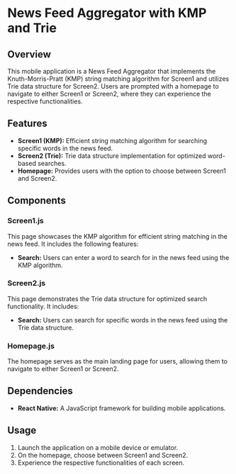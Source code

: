 # News Feed Aggregator with KMP and Trie

## Overview

This mobile application is a News Feed Aggregator that implements the Knuth-Morris-Pratt (KMP) string matching algorithm for Screen1 and utilizes Trie data structure for Screen2. Users are prompted with a homepage to navigate to either Screen1 or Screen2, where they can experience the respective functionalities.

## Features

- **Screen1 (KMP):** Efficient string matching algorithm for searching specific words in the news feed.
- **Screen2 (Trie):** Trie data structure implementation for optimized word-based searches.
- **Homepage:** Provides users with the option to choose between Screen1 and Screen2.

## Components

### Screen1.js

This page showcases the KMP algorithm for efficient string matching in the news feed. It includes the following features:

- **Search:** Users can enter a word to search for in the news feed using the KMP algorithm.

### Screen2.js

This page demonstrates the Trie data structure for optimized search functionality. It includes:

- **Search:** Users can search for specific words in the news feed using the Trie data structure.

### Homepage.js

The homepage serves as the main landing page for users, allowing them to navigate to either Screen1 or Screen2.

## Dependencies

- **React Native:** A JavaScript framework for building mobile applications.

## Usage

1. Launch the application on a mobile device or emulator.
2. On the homepage, choose between Screen1 and Screen2.
3. Experience the respective functionalities of each screen.

